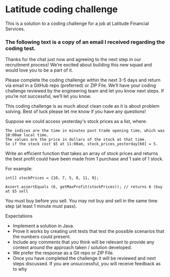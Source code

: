 # Latitude coding challenge

This is a solution to a coding challenge for a job at Latitude Financial Services.

### The following text is a copy of an email I received regarding the coding test.

Thanks for the chat just now and agreeing to the next step in our recruitment process! We’re excited about building this new squad and would love you to be a part of it. 

Please complete the coding challenge within the next 3-5 days and return via email in a GitHub repo (preferred) or ZIP File. We’ll have your coding challenge reviewed by the engineering team and let you know next steps. If you’re not successful, we’ll let you know.

This coding challenge is as much about clean code as it is about problem solving. Best of luck please let me know if you have any questions!

Suppose we could access yesterday's stock prices as a list, where:

    The indices are the time in minutes past trade opening time, which was 10:00am local time.
    The values are the price in dollars of the stock at that time.
    So if the stock cost $5 at 11:00am, stock_prices_yesterday[60] = 5.

Write an efficient function that takes an array of stock prices and returns the best profit could have been made from 1 purchase and 1 sale of 1 stock.

For example:

	int[] stockPrices = {10, 7, 5, 8, 11, 9};

	Assert.assertEquals (6, getMaxProfit(stockPrices)); // returns 6 (buy at $5 sell

You must buy before you sell. You may not buy and sell in the same time step (at least 1 minute must pass).

Expectations

- Implement a solution in Java.
- Prove it works by creating unit tests that test the possible scenarios that the numbers could present.
- Include any comments that you think will be relevant to provide any context around the approach taken / solution developed.
- We prefer the response as a Git repo or ZIP File.
- Once you have completed the challenge it will be reviewed and next steps discussed. If you are unsuccessful, you will receive feedback as to why
